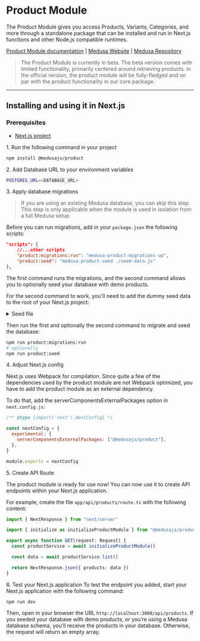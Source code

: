 # Product Module

The Product Module gives you access Products, Variants, Categories, and more through a standalone package that can be installed and run in Next.js functions and other Node.js compatible runtimes.

[Product Module documentation](https://docs.medusajs.com/v1/modules/product/serverless-module) | [Medusa Website](https://medusajs.com/) | [Medusa Repository](https://github.com/medusajs/medusa)

> The Product Module is currently in beta. The beta version comes with limited functionality, primarily centered around retrieving products. In the official version, the product module will be fully-fledged and on par with the product functionality in our core package. 

---

## Installing and using it in Next.js

### Prerequisites

- [Next.js project](https://nextjs.org/docs/pages/api-reference/create-next-app)

1\. Run the following command in your project

```bash
npm install @medusajs/product
```

2\. Add Database URL to your environment variables

```bash
POSTGRES_URL=<DATABASE_URL>
```

3\. Apply database migrations

> If you are using an existing Medusa database, you can skip this step. This step is only applicable when the module is used in isolation from a full Medusa setup

Before you can run migrations, add in your `package.json` the following scripts:

```json
"scripts": {
    //...other scripts
    "product:migrations:run": "medusa-product-migrations-up",
    "product:seed": "medusa-product-seed ./seed-data.js"
},
```

The first command runs the migrations, and the second command allows you to optionally seed your database with demo products.

For the second command to work, you'll need to add the dummy seed data to the root of your Next.js project:

<details>
  <summary>Seed file</summary>

```js
const productCategoriesData = [
  {
    id: "category-0",
    name: "category 0",
    parent_category_id: null,
  },
  {
    id: "category-1",
    name: "category 1",
    parent_category_id: "category-0",
  },
  {
    id: "category-1-a",
    name: "category 1 a",
    parent_category_id: "category-1",
  },
  {
    id: "category-1-b",
    name: "category 1 b",
    parent_category_id: "category-1",
    is_internal: true,
  },
  {
    id: "category-1-b-1",
    name: "category 1 b 1",
    parent_category_id: "category-1-b",
  },
]

const productsData = [
  {
    id: "test-1",
    title: "product 1",
    status: "published",
    descriptions: "Lorem ipsum dolor sit amet, consectetur.",
    tags: [
      {
        id: "tag-1",
        value: "France",
      },
    ],
    categories: [
      {
        id: "category-0",
      },
    ],
  },
  {
    id: "test-2",
    title: "product",
    status: "published",
    descriptions: "Lorem ipsum dolor sit amet, consectetur.",
    tags: [
      {
        id: "tag-2",
        value: "Germany",
      },
    ],
    categories: [
      {
        id: "category-1",
      },
    ],
  },
]

const variantsData = [
  {
    id: "test-1",
    title: "variant title",
    sku: "sku 1",
    product: { id: productsData[0].id },
    inventory_quantity: 10,
  },
  {
    id: "test-2",
    title: "variant title",
    sku: "sku 2",
    product: { id: productsData[1].id },
    inventory_quantity: 10,
  },
]

module.exports = {
  productCategoriesData,
  productsData,
  variantsData,
}
```

</details>

Then run the first and optionally the second command to migrate and seed the database:

```bash
npm run product:migrations:run
# optionally
npm run product:seed
```

4\. Adjust Next.js config

Next.js uses Webpack for compilation. Since quite a few of the dependencies used by the product module are not Webpack optimized, you have to add the product module as an external dependency.

To do that, add the serverComponentsExternalPackages option in `next.config.js`:

```js
/** @type {import('next').NextConfig} */

const nextConfig = {
  experimental: {
    serverComponentsExternalPackages: ["@medusajs/product"],
  },
}

module.exports = nextConfig
```

5\. Create API Route

The product module is ready for use now! You can now use it to create API endpoints within your Next.js application.

For example, create the file `app/api/products/route.ts` with the following content:

```ts
import { NextResponse } from "next/server"

import { initialize as initializeProductModule } from "@medusajs/product"

export async function GET(request: Request) {
  const productService = await initializeProductModule()

  const data = await productService.list()

  return NextResponse.json({ products: data })
}
```

6\. Test your Next.js application
To test the endpoint you added, start your Next.js application with the following command:

```
npm run dev
```

Then, open in your browser the URL `http://localhost:3000/api/products`. If you seeded your database with demo products, or you’re using a Medusa database schema, you’ll receive the products in your database. Otherwise, the request will return an empty array.
